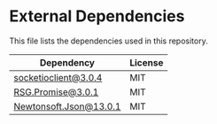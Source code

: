 # External Dependencies

This file lists the dependencies used in this repository.

| Dependency            | License    |
| --------------------- | ---------- |
|socketioclient@3.0.4     | MIT |
|RSG.Promise@3.0.1     | MIT |
|Newtonsoft.Json@13.0.1 | MIT |
